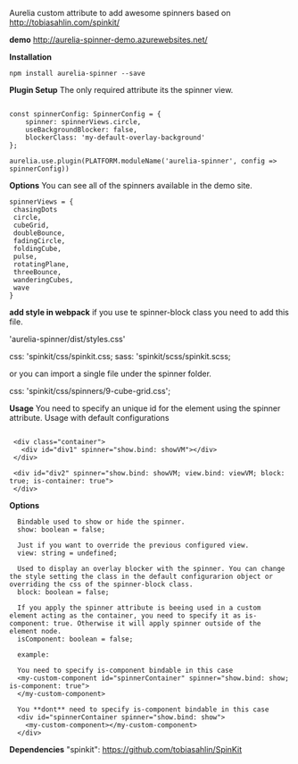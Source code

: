 Aurelia custom attribute to add awesome spinners based on http://tobiasahlin.com/spinkit/


**demo**
http://aurelia-spinner-demo.azurewebsites.net/

**Installation**

```npm install aurelia-spinner --save```

**Plugin Setup**
The only required attribute its the spinner view.

```import { SpinnerConfig, spinnerViews } from 'aurelia-spinner';

const spinnerConfig: SpinnerConfig = {
    spinner: spinnerViews.circle,
    useBackgroundBlocker: false,
    blockerClass: 'my-default-overlay-background'
};
 
aurelia.use.plugin(PLATFORM.moduleName('aurelia-spinner', config => spinnerConfig))

 ```

 **Options**
You can see all of the spinners available in the demo site.

 ```
 spinnerViews = {
  chasingDots
  circle,
  cubeGrid,
  doubleBounce,
  fadingCircle,
  foldingCube,
  pulse,
  rotatingPlane,
  threeBounce,
  wanderingCubes,
  wave
}
 ```

**add style in webpack**
if you use te spinner-block class you need to add this file.

'aurelia-spinner/dist/styles.css'

css: 'spinkit/css/spinkit.css;
sass: 'spinkit/scss/spinkit.scss;

or you can import a single file under the spinner folder.

css: 'spinkit/css/spinners/9-cube-grid.css';

**Usage**
You need to specify an unique id for the element using the spinner attribute.
Usage with default configurations
 ```
   
  <div class="container">
    <div id="div1" spinner="show.bind: showVM"></div>
  </div>

  <div id="div2" spinner="show.bind: showVM; view.bind: viewVM; block: true; is-container: true">
  </div>
  ```
  **Options**
```
  Bindable used to show or hide the spinner.
  show: boolean = false; 

  Just if you want to override the previous configured view.
  view: string = undefined;

  Used to display an overlay blocker with the spinner. You can change the style setting the class in the default configurarion object or overriding the css of the spinner-block class.
  block: boolean = false; 

  If you apply the spinner attribute is beeing used in a custom element acting as the container, you need to specify it as is-component: true. Otherwise it will apply spinner outside of the element node.
  isComponent: boolean = false;

  example: 

  You need to specify is-component bindable in this case
  <my-custom-component id="spinnerContainer" spinner="show.bind: show; is-component: true">
  </my-custom-component>

  You **dont** need to specify is-component bindable in this case
  <div id="spinnerContainer spinner="show.bind: show">
    <my-custom-component></my-custom-component>
  </div>
 ```
 

  **Dependencies**
  "spinkit": https://github.com/tobiasahlin/SpinKit
